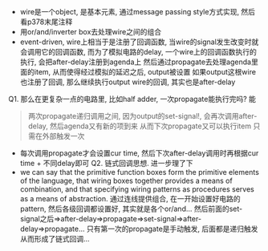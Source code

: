 * wire是一个object, 是基本元素, 通过message passing style方式实现, 然后看p378末尾注释
* 用or/and/inverter box去处理wire之间的组合
* event-driven, wire上相当于是注册了回调函数, 当wire的signal发生改变时就会调用它的回调函数, 
而为了模拟电路的delay, 一个wire上的回调函数执行的执行, 会把after-delay注册到agenda上
然后通过propagate去处理agenda里面的item, 从而使得经过模拟的延迟之后, output被设置
如果output这根wire也注册了回调, 那么继续执行output wire的回调, 其实也是after-delay 

Q1. 那么在更复杂一点的电路里, 比如half adder, 一次propagate能执行完吗? 能
> 两次propagate递归调用之间, 因为output的set-signal!, 会再次调用after-delay, 然后agenda又有新的项到来
> 从而下次propagate又可以执行item
> 只需在外部触发一次

* 每次调用propagate才会设置cur time, 然后下次after-delay调用时再根据cur time + 不同delay即可
Q2. 链式回调思想. 进一步理了下
* we can say that the primitive function boxes form the primitive elements of the language, that wiring boxes together provides a means of combination, and that specifying wiring patterns as procedures serves as a means of abstraction.
通过连线提供组合, 在一开始设置好电路的pattern, 然后各级回调都设置好, 其实就是各个or/and...
然后前面的set-signal之后=>after-delay=>propagate=>set-signal=>after-delay=>propagate...
只有第一次的propagate是手动触发, 后面都是递归触发
从而形成了链式回调...
